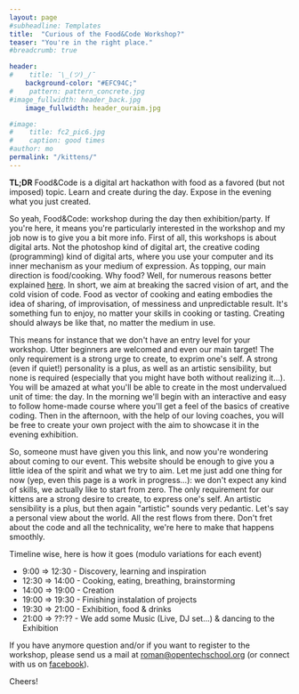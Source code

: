 ```yaml
---
layout: page
#subheadline: Templates
title:  "Curious of the Food&Code Workshop?"
teaser: "You're in the right place."
#breadcrumb: true

header:
#    title: ¯\_(ツ)_/¯
    background-color: "#EFC94C;"
#    pattern: pattern_concrete.jpg
#image_fullwidth: header_back.jpg
    image_fullwidth: header_ouraim.jpg

#image:
#    title: fc2_pic6.jpg
#    caption: good times
#author: mo
permalink: "/kittens/"
---
```


**TL;DR** Food&Code is a digital art hackathon with food as a favored (but not imposed) topic. Learn and create during the day. Expose in the evening what you just created.

So yeah, Food&Code: workshop during the day then exhibition/party. If you're here, it means you're particularly interested in the workshop and my job now is to give you a bit more info. First of all, this workshops is about digital arts. Not the photoshop kind of digital art, the creative coding (programming) kind of digital arts, where you use your computer and its inner mechanism as your medium of expression. As topping, our main direction is food/cooking. Why food? Well, for numerous reasons better explained <a href="./manifestro/">here</a>. In short, we aim at breaking the sacred vision of art, and the cold vision of code. Food as vector of cooking and eating embodies the idea of sharing, of improvisation, of messiness and unpredictable result. It's something fun to enjoy, no matter your skills in cooking or tasting. Creating should always be like that, no matter the medium in use.


This means for instance that we don't have an entry level for your workshop. Utter beginners are welcomed and even our main target! The only requirement is a strong urge to create, to exprim one's self. A strong (even if quiet!) personality is a plus, as well as an artistic sensibility, but none is required (especially that you might have both without realizing it...).  You will be amazed at what you'll be able to create in the most undervalued unit of time: the day. In the morning we'll begin with an interactive and easy to follow home-made course where you'll get a feel of the basics of creative coding. Then in the afternoon, with the help of our loving coaches, you will be free to create your own project with the aim to showcase it in the evening exhibition.	

So, someone must have given you this link, and now you're wondering about coming to our event. This website should be enough to give you a little idea of the spirit and what we try to aim. Let me just add one thing for now (yep, even this page is a work in progress...): we don't expect any kind of skills, we actually like to start from zero. The only requirement for our kittens are a strong desire to create, to express one's self. An artistic sensibility is a plus, but then again "artistic" sounds very pedantic. Let's say a personal view about the world. All the rest flows from there. Don't fret about the code and all the technicality, we're here to make that happens smoothly.
                    
Timeline wise, here is how it goes (modulo variations for each event)

 *   9:00 => 12:30 - Discovery, learning and inspiration
 *  12:30 => 14:00 - Cooking, eating, breathing, brainstorming
 *  14:00 => 19:00 - Creation
 *  19:00 => 19:30 - Finishing instalation of projects
 *  19:30 => 21:00 - Exhibition, food & drinks
 *  21:00 => ??:?? - We add some Music (Live, DJ set...) & dancing to the Exhibition

If you have anymore question and/or if you want to register to the workshop, please send us a mail at roman@opentechschool.org (or connect with us on <a href="https://www.facebook.com/foodandcode/">facebook</a>).

Cheers!
